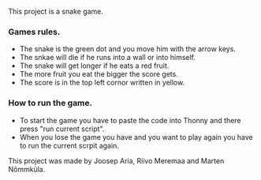This project is a snake game.
### Games rules.
- The snake is the green dot and you move him with the arrow keys.
- The snkae will die if he runs into a wall or into himself.
- The snake will get longer if he eats a red fruit.
- The more fruit you eat the bigger the score gets.
- The score is in the top left cornor written in yellow.
### How to run the game.
- To start the game you have to paste the code into Thonny and there press "run current script".
- When you lose the game you have and you want to play again you have to run the current scrpit again.

This project was made by Joosep Aria, Riivo Meremaa and Marten Nõmmküla.

